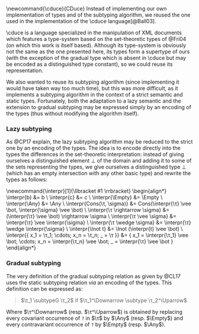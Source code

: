\newcommand{\cduce}{CDuce}
Instead of implementing our own implementation of types and of the subtyping
algorithm, we reused the one used in the implementation of the \cduce
language[@Ball03].

\cduce is a language specialized in the manipulation of XML documents which
features a type-system based on the set-theoretic types of @Fri04 (on which
this work is itself based).
Although its type-system is obviously not the same as the one presented here,
its types form a supertype of ours (with the exception of the gradual type
which is absent in \cduce but may be encoded as a distinguished type constant),
so we could reuse its representation.

We also wanted to reuse its subtyping algorithm (since implementing it would
have taken way too much time), but this was more difficult, as it implements a
subtyping algorithm in the context of a strict semantic and static types.
Fortunately, both the adaptation to a lazy semantic and the extension to
gradual subtyping may be expressed simply by an encoding of the types (thus
without modifying the algorithm itself).

### Lazy subtyping

As @CP17 explain, the lazy subtyping algorithm may be reduced to the strict one
by an encoding of the types.
The idea is to encode directly into the types the differences in the
set-theoretic interpretation: instead of giving ourselves a distinguished
element $\bot$ of the domain and adding it to some of the sets representing the
types, we give ourselves a distinguished type $\bot$ (which has an empty
intersection with any other basic type) and rewrite the types as follows:

\newcommand{\interpr}[1]{\llbracket #1 \rrbracket}
\begin{align*}
  \interpr{b} &= b \\
  \interpr{c} &= c \\
  \interpr{\Empty} &= \Empty \\
  \interpr{\Any} &= \Any \\
  \interpr{Cons(\τ, \sigma)} &= Cons(\interpr{\τ} \vee \bot, \interpr{\sigma} \vee \bot) \\
  \interpr{\τ \rightarrow \sigma} &= (\interpr{\τ} \vee \bot) \rightarrow \sigma \\
  \interpr{\τ \vee \sigma} &= \interpr{\τ} \vee \interpr{\sigma} \\
  \interpr{\τ \wedge \sigma} &= \interpr{\τ} \wedge \interpr{\sigma} \\
  \interpr{\lnot t} &= \lnot (\interpr{t} \vee \bot) \\
  \interpr{\{ x_1 = \τ_1; \cdots; x_n = \τ_n; \_ = \τ \}} &=
    \{ x_1 = \interpr{\τ_1} \vee \bot; \cdots; x_n = \interpr{\τ_n} \vee \bot;
      \_ = \interpr{\τ} \vee \bot \}
\end{align*}

### Gradual subtyping

The very definition of the gradual subtyping relation as given by @CL17 uses
the static subtyping relation *via* an encoding of the types.
This definition can be expressed as:

> $\τ_1 \subtypeG \τ_2$ if $\τ_1^\Downarrow \subtype \τ_2^\Uparrow$

Where $\τ^\Downarrow$ (resp. $\τ^\Uparrow$) is obtained by replacing every
covariant occurrence of `?` in $\τ$ by $\Any$ (resp. $\Empty$) and every
contravariant occurrence of `?` by $\Empty$ (resp. $\Any$).
